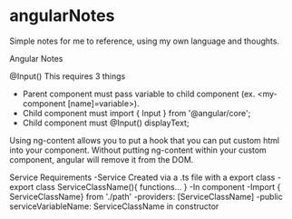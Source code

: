 # angularNotes
Simple notes for me to reference, using my own language and thoughts. 

Angular Notes 

@Input() 
This requires 3 things
  - Parent component must pass variable to child component (ex. <my-component [name]=variable></my-component>).
  - Child component must import { Input } from '@angular/core';
  - Child component must @Input() displayText; 

<ng-content></ng-content>
Using ng-content allows you to put a hook that you 
can put custom html into your component. Without putting
ng-content within your custom component, angular will remove 
it from the DOM.

Service Requirements
  -Service Created via a .ts file with a export class
   -export class ServiceClassName(){
	functions...
  }
-In component
  -Import { ServiceClassName} from './path'
  -providers: [ServiceClassName]
  -public serviceVariableName: ServiceClassName in constructor
